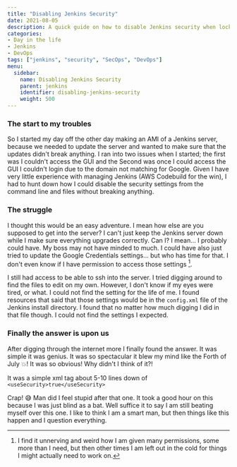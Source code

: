 ```yaml
---
title: "Disabling Jenkins Security"
date: 2021-08-05
description: A quick guide on how to disable Jenkins security when locked out of the UI.
categories:
- Day in the life
- Jenkins
- DevOps
tags: ["jenkins", "security", "SecOps", "DevOps"]
menu:
  sidebar:
    name: Disabling Jenkins Security
    parent: jenkins
    identifier: disabling-jenkins-security
    weight: 500
---
```

### The start to my troubles

So I started my day off the other day making an AMI of a Jenkins server, because we needed to update the server and wanted to make sure that the updates didn't break anything. I ran into two issues when I started; the first was I couldn't access the GUI and the Second was once I could access the GUI I couldn't login due to the domain not matching for Google. Given I have very little experience with managing Jenkins (AWS Codebuild for the win), I had to hunt down how I could disable the security settings from the command line and files without breaking anything.

### The struggle
I thought this would be an easy adventure. I mean how else are you supposed to get into the server? I can't just keep the Jenkins server down while I make sure everything upgrades correctly. Can I? I mean... I probably could have. My boss may not have minded to much. I could have also just tried to update the Google Credentials settings... but who has time for that. I don't even know if I have permission to access those settings [^1].

I still had access to be able to ssh into the server. I tried digging around to find the files to edit on my own. However, I don't know if my eyes were tired, or what. I could not find the setting for the life of me. I found resources that said that those settings would be in the ``config.xml`` file of the Jenkins install directory. I found that no matter how much digging I did in that file though. I could not find the settings I expected.

### Finally the answer is upon us
After digging through the internet more I finally found the answer. It  was simple it was genius. It was so spectacular it blew my mind like the Forth of July :boom:! It was so obvious! Why didn't I think of it?!

It was a simple xml tag about 5-10 lines down of ``<useSecurity>true</useSecurity>``

Crap! :sweat_smile: Man did I feel stupid after that one. It took a good hour on this because I was just blind as a bat. Well suffice it to say I am still beating myself over this one. I like to think I am a smart man, but then things like this happen and I question everything.

[^1]: I find it unnerving and weird how I am given many permissions, some more than I need, but then other times I am left out in the cold for things I might actually need to work on.
